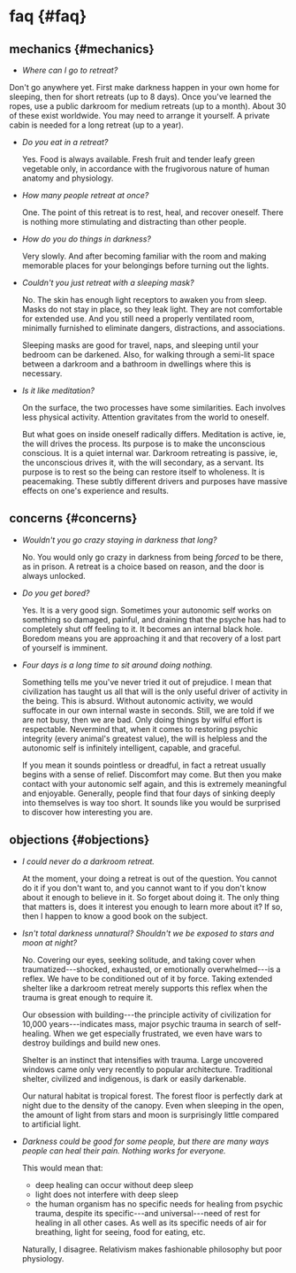 # faq {#faq}

## mechanics {#mechanics}

- _Where can I go to retreat?_
 
Don't go anywhere yet. First make darkness happen in your own home for sleeping, then for short retreats (up to 8 days). Once you've learned the ropes, use a public darkroom for medium retreats (up to a month). About 30 of these exist worldwide. You may need to arrange it yourself. A private cabin is needed for a long retreat (up to a year).

- _Do you eat in a retreat?_

    Yes. Food is always available. Fresh fruit and tender leafy green vegetable only, in accordance with the frugivorous nature of human anatomy and physiology.

- _How many people retreat at once?_

    One. The point of this retreat is to rest, heal, and recover oneself. There is nothing more stimulating and distracting than other people.

- _How do you do things in darkness?_

    Very slowly. And after becoming familiar with the room and making memorable places for your belongings before turning out the lights.

- _Couldn't you just retreat with a sleeping mask?_

    No. The skin has enough light receptors to awaken you from sleep. Masks do not stay in place, so they leak light. They are not comfortable for extended use. And you still need a properly ventilated room, minimally furnished to eliminate dangers, distractions, and associations. 
	
    Sleeping masks are good for travel, naps, and sleeping until your bedroom can be darkened. Also, for walking through a semi-lit space between a darkroom and a bathroom in dwellings where this is necessary.

- _Is it like meditation?_

    On the surface, the two processes have some similarities. Each involves less physical activity. Attention gravitates from the world to oneself.

    But what goes on inside oneself radically differs. Meditation is active, ie, the will drives the process. Its purpose is to make the unconscious conscious. It is a quiet internal war. Darkroom retreating is passive, ie, the unconscious drives it, with the will secondary, as a servant. Its purpose is to rest so the being can restore itself to wholeness. It is peacemaking. These subtly different drivers and purposes have massive effects on one's experience and results.

## concerns {#concerns}

- _Wouldn't you go crazy staying in darkness that long?_

    No. You would only go crazy in darkness from being _forced_ to be there, as in prison. A retreat is a choice based on reason, and the door is always unlocked.

- _Do you get bored?_

    Yes. It is a very good sign. Sometimes your autonomic self works on something so damaged, painful, and draining that the psyche has had to completely shut off feeling to it. It becomes an internal black hole. Boredom means you are approaching it and that recovery of a lost part of yourself is imminent.
    
- _Four days is a long time to sit around doing nothing._

    Something tells me you've never tried it out of prejudice. I mean that civilization has taught us all that will is the only useful driver of activity in the being. This is absurd. Without autonomic activity, we would suffocate in our own internal waste in seconds. Still, we are told if we are not busy, then we are bad. Only doing things by wilful effort is respectable. Nevermind that, when it comes to restoring psychic integrity (every animal's greatest value), the will is helpless and the autonomic self is infinitely intelligent, capable, and graceful. 
    
    If you mean it sounds pointless or dreadful, in fact a retreat usually begins with a sense of relief. Discomfort may come. But then you make contact with your autonomic self again, and this is extremely meaningful and enjoyable. Generally, people find that four days of sinking deeply into themselves is way too short. It sounds like you would be surprised to discover how interesting you are.

## objections {#objections}

- _I could never do a darkroom retreat._

    At the moment, your doing a retreat is out of the question. You cannot do it if you don't want to, and you cannot want to if you don't know about it enough to believe in it. So forget about doing it. The only thing that matters is, does it interest you enough to learn more about it? If so, then I  happen to know a good book on the subject.

- _Isn't total darkness unnatural? Shouldn't we be exposed to stars and moon at night?_
    
    No. Covering our eyes, seeking solitude, and taking cover when traumatized---shocked, exhausted, or emotionally overwhelmed---is a reflex. We have to be conditioned out of it by force. Taking extended shelter like a darkroom retreat merely supports this reflex when the trauma is great enough to require it. 

    Our obsession with building---the principle activity of civilization for 10,000 years---indicates mass, major psychic trauma in search of self-healing. When we get especially frustrated, we even have wars to destroy buildings and build new ones.

    Shelter is an instinct that intensifies with trauma. Large uncovered windows came only very recently to popular architecture. Traditional shelter, civilized and indigenous, is dark or easily darkenable. 

    Our natural habitat is tropical forest. The forest floor is perfectly dark at night due to the density of the canopy. Even when sleeping in the open, the amount of light from stars and moon is surprisingly little compared to artificial light.

- _Darkness could be good for some people, but there are many ways people can heal their pain. Nothing works for everyone._
    
    This would mean that:
    
    - deep healing can occur without deep sleep
    - light does not interfere with deep sleep
    - the human organism has no specific needs for healing from psychic trauma, despite its specific---and universal---need of rest for healing in all other cases. As well as its specific needs of air for breathing, light for seeing, food for eating, etc.
    
    Naturally, I disagree. Relativism makes fashionable philosophy but poor physiology.


